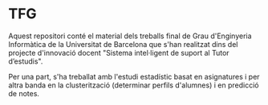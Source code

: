 # TFG

Aquest repositori conté el material dels treballs final de Grau d'Enginyeria Informàtica de la Universitat de Barcelona que s'han realitzat dins del projecte d'innovació docent "Sistema intel·ligent de suport al Tutor d’estudis". 

Per una part, s'ha treballat amb l'estudi estadístic basat en asignatures i per altra banda en la clusterització (determinar perfils d'alumnes) i en predicció de notes.
